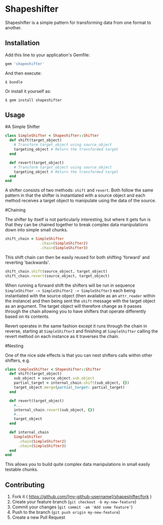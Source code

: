 # Shapeshifter

Shapeshifter is a simple pattern for transforming data from
one format to another.

## Installation

Add this line to your application's Gemfile:

```ruby
gem 'shapeshifter'
```

And then execute:

    $ bundle

Or install it yourself as:

    $ gem install shapeshifter

## Usage

#A Simple Shifter

```ruby
class SimpleShifter < Shapeshifter::Shifter
  def shift(target_object)
    # Transform target_object using source_object
    targeting_object # Return the transformed target
  end

  def revert(target_object)
    # Transform target_object using source_object
    targeting_object # Return the transformed target
  end
end
```

A shifter consists of two methods: `shift` and `revert`. Both
follow the same pattern in that the shifter is instantiated with
a source object and each method receives a target object to manipulate
using the data of the source.

#Chaining

The shifter by itself is not particularly interesting, but where it
gets fun is that they can be chained together to break complex
data manipulations down into simple small chunks.


```ruby
shift_chain = SimpleShifter
                .chain(SimpleShifter2)
                .chain(SimpleShifter3)
```

This shift chain can then be easily reused for both shifting 'forward'
and reverting 'backwards'.

```ruby
shift_chain.shift(source_object, target_object)
shift_chain.revert(source_object, target_object)
```

When running a forward shift the shifters will be run in
sequence `SimpleShifter -> SimpleShifter2 -> SimpleShifter3` each
being instantiated with the source object (then available as
an `attr_reader` within the instance) and then being sent the
`shift` message with the target object as an argument. The target object
will therefore change as it passes through the chain allowing you
to have shifters that operate differently based on its contents.

Revert operates in the same fashion except it runs through the
chain in reverse, starting at `SimpleShifter3` and finishing at
`SimpleShifter` calling the revert method on each instance as
it traverses the chain.

#Nesting

One of the nice side effects is that you can nest shifters calls
within other shifters, e.g.

```ruby
class ComplexShifter < Shapeshifter::Shifter
  def shift(target_object)
    sub_object = source_object.sub_object
    partial_target = internal_chain.shift(sub_object, {})
    target_object.merge(partial_target: partial_target)
  end

  def revert(target_object)
    #...
    internal_chain.revert(sub_object, {})
    #...
    target_object
  end

  def internal_chain
    SimpleShifter
      .chain(SimpleShifter2)
      .chain(SimpleShifter3)
  end
end
```

This allows you to build quite complex data manipulations in small
easily testable chunks.

## Contributing

1. Fork it ( https://github.com/[my-github-username]/shapeshifter/fork )
2. Create your feature branch (`git checkout -b my-new-feature`)
3. Commit your changes (`git commit -am 'Add some feature'`)
4. Push to the branch (`git push origin my-new-feature`)
5. Create a new Pull Request

